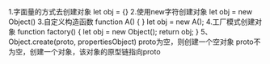 1.字面量的方式去创建对象
let obj = {}
2.使用new字符创建对象
let obj = new Object()
3.自定义构造函数
function A() {
}
let obj = new A();
4.工厂模式创建对象
function factory() {
    let obj = new Object();
    return obj;
}
5、Object.create(proto, propertiesObject)
proto为空，则创建一个空对象
proto不为空，创建一个对象，该对象的原型链指向proto